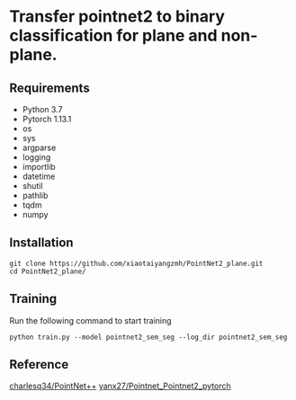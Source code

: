 # Transfer pointnet2 to binary classification for plane and non-plane.

## Requirements
* Python 3.7
* Pytorch 1.13.1
* os
* sys
* argparse
* logging
* importlib
* datetime
* shutil
* pathlib
* tqdm
* numpy

## Installation
```
git clone https://github.com/xiaotaiyangzmh/PointNet2_plane.git
cd PointNet2_plane/
```

## Training
Run the following command to start training
```
python train.py --model pointnet2_sem_seg --log_dir pointnet2_sem_seg
```

## Reference
[charlesq34/PointNet++](https://github.com/charlesq34/pointnet2)
[yanx27/Pointnet_Pointnet2_pytorch](https://github.com/yanx27/Pointnet_Pointnet2_pytorch)

